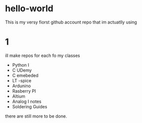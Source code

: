 # hello-world

This is my versy fiorst github account repo that im actuatlly using 

# 1

ill make repos for each fo my classes 

- Python I
- C UDemy 
- C emebeded 
- LT -spice 
- Ardunino 
- Rasberry PI 
- Altium 
- Analog I notes 
- Soldering Guides 

there are still more to be done. 
